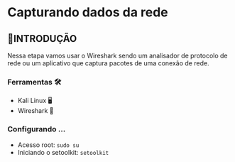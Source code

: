 # Capturando dados da rede

## :beginner:INTRODUÇÃO
 Nessa etapa vamos usar o Wireshark sendo um analisador de protocolo de rede ou um aplicativo que captura pacotes de uma conexão de rede.


### Ferramentas  :hammer_and_wrench:

- Kali Linux :desktop_computer:
- Wireshark  :shark:

### Configurando ...

- Acesso root: ``` sudo su ```
- Iniciando o setoolkit: ``` setoolkit ```

<img src=" " width="400"/>
